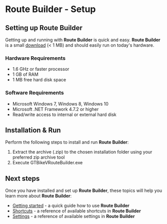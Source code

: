 # Route Builder - Setup

## Setting up Route Builder
Getting up and running with **Route Builder** is quick and easy. **Route Builder** is a small [download](https://github.com/gtbikev/route-builder/releases) (< 1 MB) and should easily run on today's hardware.

### Hardware Requirements

* 1.6 GHz or faster processor
* 1 GB of RAM
* 1 MB free hard disk space

### Software Requirements

* Microsoft Windows 7, Windows 8, Windows 10
* Microsoft .NET Framework 4.7.2 or higher
* Read/write access to internal or external hard disk

## Installation & Run

Perform the following steps to install and run **Route Builder**:
1. Extract the archive (.zip) to the chosen installation folder using your preferred zip archive tool
2. Execute GTBikeVRouteBuilder.exe


## Next steps

Once you have installed and set up **Route Builder**, these topics will help you learn more about **Route Builder**:

* [Getting started](https://github.com/gtbikev/docs/blob/master/route-builder/GETTING-STARTED.md) - a quick guide how to use **Route Builder**
* [Shortcuts](https://github.com/gtbikev/docs/blob/master/route-builder/SHORTCUTS.md) - a reference of available shortcuts in **Route Builder**
* [Settings](https://github.com/gtbikev/docs/blob/master/route-builder/SETTINGS.md) - a reference of available settings in **Route Builder**